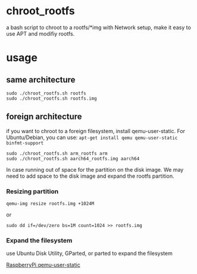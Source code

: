# chroot_rootfs
a bash script to chroot to a rootfs/*img with Network setup, make it easy to use APT and modifiy rootfs.



# usage
## same architecture
```
sudo ./chroot_rootfs.sh rootfs
sudo ./chroot_rootfs.sh rootfs.img
```

## foreign architecture
if you want to chroot to a foreign filesystem, install qemu-user-static. 
For Ubuntu/Debian, you can use:  `apt-get install qemu qemu-user-static binfmt-support`

```
sudo ./chroot_rootfs.sh arm_rootfs arm
sudo ./chroot_rootfs.sh aarch64_rootfs.img aarch64
```


In case running out of space for the partition on the disk image. We may need to add space to the disk image and expand the rootfs partition. 

### Resizing partition
`qemu-img resize rootfs.img +1024M`

or

`sudo dd if=/dev/zero bs=1M count=1024 >> rootfs.img`
### Expand the filesystem
use Ubuntu Disk Utility, GParted, or parted to expand the filesystem

[RaspberryPi qemu-user-static](https://wiki.debian.org/RaspberryPi/qemu-user-static)
